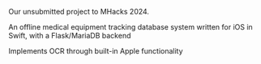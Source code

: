 Our unsubmitted project to MHacks 2024.

An offline medical equipment tracking database system written for iOS in Swift, with a Flask/MariaDB backend

Implements OCR through built-in Apple functionality
